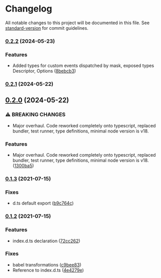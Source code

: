 # Changelog

All notable changes to this project will be documented in this file. See [standard-version](https://github.com/conventional-changelog/standard-version) for commit guidelines.

### [0.2.2](https://github.com/cmath10/jmask/compare/v0.2.1...v0.2.2) (2024-05-23)


### Features

* Added types for custom events dispatched by mask, exposed types Descriptor, Options ([8bebcb3](https://github.com/cmath10/jmask/commit/8bebcb321cb5e4705208c64d799f2b14a4b413b7))

### [0.2.1](https://github.com/cmath10/jmask/compare/v0.2.0...v0.2.1) (2024-05-22)

## [0.2.0](https://github.com/cmath10/jmask/compare/v0.1.3...v0.2.0) (2024-05-22)


### ⚠ BREAKING CHANGES

* Major overhaul. Code reworked completely onto typescript, replaced bundler, test runner, type definitions, minimal node version is v18.

### Features

* Major overhaul. Code reworked completely onto typescript, replaced bundler, test runner, type definitions, minimal node version is v18. ([1300ba5](https://github.com/cmath10/jmask/commit/1300ba59cacc075a2082d366f3ae20821019a1c4))

### [0.1.3](https://github.com/cmath10/jmask/compare/v0.1.2...v0.1.3) (2021-07-15)


### Fixes

* d.ts default export ([b9c764c](https://github.com/cmath10/jmask/commit/b9c764c1f42e6403e69851079fe4a67404a32a21))

### [0.1.2](https://github.com/cmath10/jmask/compare/v0.1.1...v0.1.2) (2021-07-15)


### Features

* index.d.ts declaration ([72cc262](https://github.com/cmath10/jmask/commit/72cc262e363bc76da87c5128172979ce6d9e8831))


### Fixes

* babel transformations ([c9bee83](https://github.com/cmath10/jmask/commit/c9bee83a96e1359ce077865054dc70a7b539db18))
* Reference to index.d.ts ([4e4279e](https://github.com/cmath10/jmask/commit/4e4279ee6771d0dbf5bccea8912578f406ed676f))
